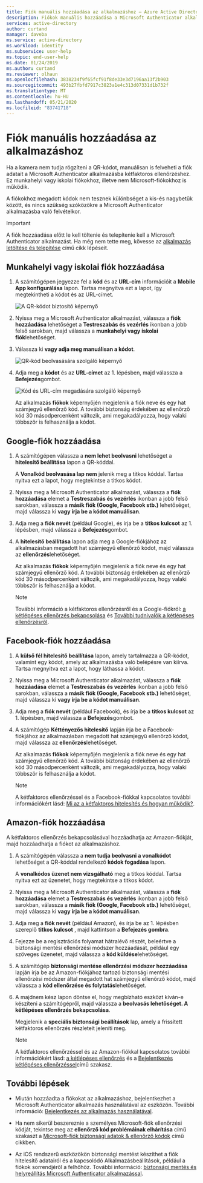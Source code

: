 ```yaml
---
title: Fiók manuális hozzáadása az alkalmazáshoz – Azure Active Directory | Microsoft Docs
description: Fiókok manuális hozzáadása a Microsoft Authenticator alkalmazáshoz kétfaktoros ellenőrzéshez.
services: active-directory
author: curtand
manager: daveba
ms.service: active-directory
ms.workload: identity
ms.subservice: user-help
ms.topic: end-user-help
ms.date: 01/24/2019
ms.author: curtand
ms.reviewer: olhaun
ms.openlocfilehash: 3838234f9f65fcf91f8de33e3d7196aa13f2b903
ms.sourcegitcommit: 493b27fbfd7917c3823a1e4c313d07331d1b732f
ms.translationtype: MT
ms.contentlocale: hu-HU
ms.lasthandoff: 05/21/2020
ms.locfileid: "83741718"
---
```

# <a name="manually-add-an-account-to-the-app"></a>Fiók manuális hozzáadása az alkalmazáshoz

Ha a kamera nem tudja rögzíteni a QR-kódot, manuálisan is felveheti a fiók adatait a Microsoft Authenticator alkalmazásba kétfaktoros ellenőrzéshez. Ez munkahelyi vagy iskolai fiókokhoz, illetve nem Microsoft-fiókokhoz is működik.

A fiókokhoz megadott kódok nem tesznek különbséget a kis-és nagybetűk között, és nincs szükség szóközökre a Microsoft Authenticator alkalmazásba való felvételkor.

>[!Important]
>A fiók hozzáadása előtt le kell töltenie és telepítenie kell a Microsoft Authenticator alkalmazást. Ha még nem tette meg, kövesse az [alkalmazás letöltése és telepítése](user-help-auth-app-download-install.md) című cikk lépéseit.

## <a name="add-your-work-or-school-account"></a>Munkahelyi vagy iskolai fiók hozzáadása

1. A számítógépen jegyezze fel a **kód** és az **URL-cím** információit a **Mobile App konfigurálása** lapon. Tartsa megnyitva ezt a lapot, így megtekintheti a kódot és az URL-címet.

    ![A QR-kódot biztosító képernyő](./media/user-help-auth-app-add-account-manual/auth-app-barcode.png)

2. Nyissa meg a Microsoft Authenticator alkalmazást, válassza a **fiók hozzáadása** lehetőséget a **Testreszabás és vezérlés** ikonban a jobb felső sarokban, majd válassza a **munkahelyi vagy iskolai fiók**lehetőséget.

3. Válassza ki **vagy adja meg manuálisan a kódot**.

    ![QR-kód beolvasására szolgáló képernyő](./media/user-help-auth-app-add-account-manual/auth-app-manual-code.png)

4. Adja meg a **kódot** és az **URL-címet** az 1. lépésben, majd válassza a **Befejezés**gombot.

    ![Kód és URL-cím megadására szolgáló képernyő](./media/user-help-auth-app-add-account-manual/auth-app-code-url.png)

    Az alkalmazás **fiókok** képernyőjén megjelenik a fiók neve és egy hat számjegyű ellenőrző kód. A további biztonság érdekében az ellenőrző kód 30 másodpercenként változik, ami megakadályozza, hogy valaki többször is felhasználja a kódot.

## <a name="add-your-google-account"></a>Google-fiók hozzáadása

1. A számítógépen válassza a **nem lehet beolvasni** lehetőséget a **hitelesítő beállítása** lapon a QR-kóddal.

    A **Vonalkód beolvasása lap nem** jelenik meg a titkos kóddal. Tartsa nyitva ezt a lapot, hogy megtekintse a titkos kódot.

2. Nyissa meg a Microsoft Authenticator alkalmazást, válassza a **fiók hozzáadása** elemet a **Testreszabás és vezérlés** ikonban a jobb felső sarokban, válassza a **másik fiók (Google, Facebook stb.)** lehetőséget, majd válassza ki **vagy írja be a kódot manuálisan**.

3. Adja meg a **fiók nevét** (például Google), és írja be a **titkos kulcsot** az 1. lépésben, majd válassza a **Befejezés**gombot.

4. A **hitelesítő beállítása** lapon adja meg a Google-fiókjához az alkalmazásban megadott hat számjegyű ellenőrző kódot, majd válassza az **ellenőrzés**lehetőséget.

    Az alkalmazás **fiókok** képernyőjén megjelenik a fiók neve és egy hat számjegyű ellenőrző kód. A további biztonság érdekében az ellenőrző kód 30 másodpercenként változik, ami megakadályozza, hogy valaki többször is felhasználja a kódot.

    >[!NOTE]
    >További információ a kétfaktoros ellenőrzésről és a Google-fiókról: [a kétlépéses ellenőrzés bekapcsolása](https://support.google.com/accounts/answer/185839) és [További tudnivalók a kétlépéses ellenőrzésről](https://www.google.com/landing/2step/help.html).

## <a name="add-your-facebook-account"></a>Facebook-fiók hozzáadása

1. A **külső fél hitelesítő beállítása** lapon, amely tartalmazza a QR-kódot, valamint egy kódot, amely az alkalmazásba való belépésre van kiírva. Tartsa megnyitva ezt a lapot, hogy láthassa a kódot.

2. Nyissa meg a Microsoft Authenticator alkalmazást, válassza a **fiók hozzáadása** elemet a **Testreszabás és vezérlés** ikonban a jobb felső sarokban, válassza a **másik fiók (Google, Facebook stb.)** lehetőséget, majd válassza ki **vagy írja be a kódot manuálisan**.

3. Adja meg a **fiók nevét** (például Facebook), és írja be a **titkos kulcsot** az 1. lépésben, majd válassza a **Befejezés**gombot.

4. A számítógép **Kéttényezős hitelesítő** lapján írja be a Facebook-fiókjához az alkalmazásban megadott hat számjegyű ellenőrző kódot, majd válassza az **ellenőrzés**lehetőséget.

    Az alkalmazás **fiókok** képernyőjén megjelenik a fiók neve és egy hat számjegyű ellenőrző kód. A további biztonság érdekében az ellenőrző kód 30 másodpercenként változik, ami megakadályozza, hogy valaki többször is felhasználja a kódot.

    >[!NOTE]
    >A kétfaktoros ellenőrzéssel és a Facebook-fiókkal kapcsolatos további információkért lásd: [Mi az a kétfaktoros hitelesítés és hogyan működik?](https://www.facebook.com/help/148233965247823).

## <a name="add-your-amazon-account"></a>Amazon-fiók hozzáadása

A kétfaktoros ellenőrzés bekapcsolásával hozzáadhatja az Amazon-fiókját, majd hozzáadhatja a fiókot az alkalmazáshoz.

1. A számítógépén válassza a **nem tudja beolvasni a vonalkódot** lehetőséget a QR-kóddal rendelkező **kódok fogadása** lapon.

    A **vonalkódos üzenet nem vizsgálható** meg a titkos kóddal. Tartsa nyitva ezt az üzenetet, hogy megtekintse a titkos kódot.

2. Nyissa meg a Microsoft Authenticator alkalmazást, válassza a **fiók hozzáadása** elemet a **Testreszabás és vezérlés** ikonban a jobb felső sarokban, válassza a **másik fiók (Google, Facebook stb.)** lehetőséget, majd válassza ki **vagy írja be a kódot manuálisan**.

3. Adja meg a **fiók nevét** (például Amazon), és írja be az 1. lépésben szereplő **titkos kulcsot** , majd kattintson a **Befejezés gombra**.

4. Fejezze be a regisztrációs folyamat hátralévő részét, beleértve a biztonsági mentési ellenőrzési módszer hozzáadását, például egy szöveges üzenetet, majd válassza a **kód küldése**lehetőséget.

5. A számítógép **biztonsági mentése ellenőrzési módszer hozzáadása** lapján írja be az Amazon-fiókjához tartozó biztonsági mentési ellenőrzési módszer által megadott hat számjegyű ellenőrző kódot, majd válassza a **kód ellenőrzése és folytatás**lehetőséget.

6. A majdnem kész lapon döntse el, hogy megbízható eszközt kíván-e készíteni a számítógépről, majd válassza a **beolvasás lehetőséget. A kétlépéses ellenőrzés bekapcsolása**.

    Megjelenik a **speciális biztonsági beállítások** lap, amely a frissített kétfaktoros ellenőrzés részleteit jeleníti meg.

    >[!NOTE]
    >A kétfaktoros ellenőrzéssel és az Amazon-fiókkal kapcsolatos további információkért lásd: [a kétlépéses ellenőrzés](https://www.amazon.com/gp/help/customer/display.html?nodeId=201596330) és a [Bejelentkezés kétlépéses ellenőrzéssel](https://www.amazon.com/gp/help/customer/display.html?nodeId=201962440)című szakasz.    

## <a name="next-steps"></a>További lépések

- Miután hozzáadta a fiókokat az alkalmazáshoz, bejelentkezhet a Microsoft Authenticator alkalmazás használatával az eszközön. További információ: [Bejelentkezés az alkalmazás használatával](user-help-auth-app-sign-in.md).

- Ha nem sikerül beszereznie a személyes Microsoft-fiók ellenőrzési kódját, tekintse meg az **ellenőrző kód problémáinak elhárítása** című szakaszt a [Microsoft-fiók biztonsági adatok & ellenőrző kódok](https://support.microsoft.com/help/12428/microsoft-account-security-info-verification-codes) című cikkben.

- Az iOS rendszerű eszközökön biztonsági mentést készíthet a fiók hitelesítő adatairól és a kapcsolódó Alkalmazásbeállítások, például a fiókok sorrendjéről a felhőhöz. További információ: [biztonsági mentés és helyreállítás Microsoft Authenticator alkalmazással](user-help-auth-app-backup-recovery.md).

